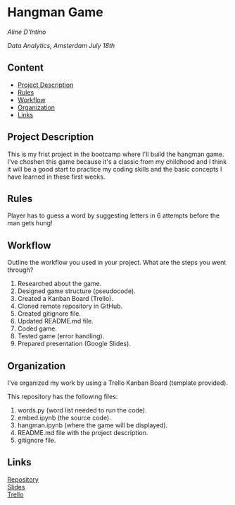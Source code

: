 # Hangman Game
*Aline D'Intino*

*Data Analytics, Amsterdam July 18th*

## Content
- [Project Description](#project-descriptioitn)
- [Rules](#rules)
- [Workflow](#workflow)
- [Organization](#organization)
- [Links](#links)

## Project Description
This is my frist project in the bootcamp where I'll build the hangman game. I've choshen this game because it's a classic from my childhood and I think it will be a good start to practice my coding skills and the basic concepts I have learned in these first weeks.

## Rules
Player has to guess a word by suggesting letters in 6 attempts before the man gets hung! 

## Workflow
Outline the workflow you used in your project. What are the steps you went through?
1. Researched about the game.
2. Designed game structure (pseudocode).
3. Created a Kanban Board (Trello).
4. Cloned remote repository in GitHub.
5. Created gitignore file.
6. Updated README.md file.
7. Coded game.
8. Tested game (error handling).
9. Prepared presentation (Google Slides).

## Organization
I've organized my work by using a Trello Kanban Board (template provided).

This repository has the following files: 

1. words.py (word list needed to run the code).
2. embed.ipynb (the source code).
3. hangman.ipynb (where the game will be displayed).
4. README.md file with the project description.
5. gitignore file.

## Links
[Repository](https://github.com/alinedintino/hangman)  
[Slides](https://slides.com/)  
[Trello](https://trello.com/b/SmEpjACd/project-1-aline) 
